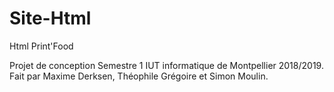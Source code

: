 # Site-Html
Html Print'Food

Projet de conception Semestre 1 IUT informatique de Montpellier 2018/2019.
Fait par Maxime Derksen, Théophile Grégoire et Simon Moulin.
